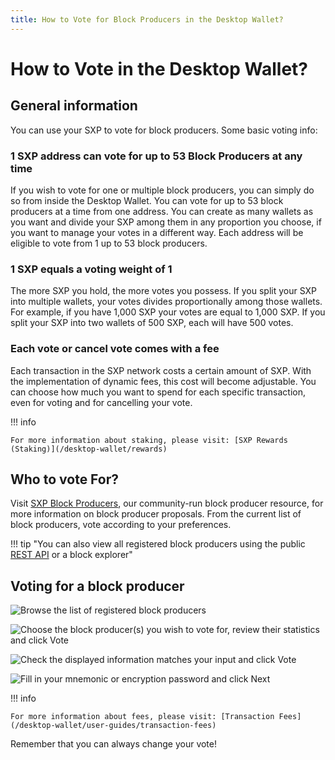 ```yaml
---
title: How to Vote for Block Producers in the Desktop Wallet?
---
```


# How to Vote in the Desktop Wallet?

## General information

You can use your SXP to vote for block producers. Some basic voting info:

### 1 SXP address can vote for up to 53 Block Producers at any time

If you wish to vote for one or multiple block producers, you can simply do so from inside the Desktop Wallet. You can vote for up to 53 block producers at a time from one address. You can create as many wallets as you want and divide your SXP among them in any proportion you choose, if you want to manage your votes in a different way. Each address will be eligible to vote from 1 up to 53 block producers.

### 1 SXP equals a voting weight of 1

The more SXP you hold, the more votes you possess. If you split your SXP into multiple wallets, your votes divides proportionally among those wallets. For example, if you have 1,000 SXP your votes are equal to 1,000 SXP. If you split your SXP into two wallets of 500 SXP, each will have 500 votes.

### Each vote or cancel vote comes with a fee

Each transaction in the SXP network costs a certain amount of SXP. With the implementation of dynamic fees, this cost will become adjustable. You can choose how much you want to spend for each specific transaction, even for voting and for cancelling your vote.

!!! info

    For more information about staking, please visit: [SXP Rewards (Staking)](/desktop-wallet/rewards)

## Who to vote For?

Visit [SXP Block Producers](https://delegates.solar.org/), our community-run block producer resource, for more information on block producer proposals. From the current list of block producers, vote according to your preferences.

!!! tip "You can also view all registered block producers using the public [REST API](/api/public-rest-api/getting-started) or a block explorer"

## Voting for a block producer

![Browse the list of registered block producers](/desktop-wallet/assets/blockproducers.png)

![Choose the block producer(s) you wish to vote for, review their statistics and click Vote](/desktop-wallet/assets/blockproducerstats.png)

![Check the displayed information matches your input and click Vote](/desktop-wallet/assets/vote1.png)

![Fill in your mnemonic or encryption password and click Next](/desktop-wallet/assets/vote2.png)

!!! info

    For more information about fees, please visit: [Transaction Fees](/desktop-wallet/user-guides/transaction-fees)

Remember that you can always change your vote!
